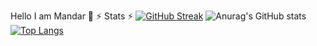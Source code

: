 Hello I am Mandar 👋
⚡ Stats ⚡
[![GitHub Streak](https://streak-stats.demolab.com?user=Mandar86&theme=elegant&date_format=M%20j%5B%2C%20Y%5D)](https://git.io/streak-stats)
![Anurag's GitHub stats](https://github-readme-stats.vercel.app/api?username=Mandar86&theme=radical&show_icons=true)
[![Top Langs](https://github-readme-stats.vercel.app/api/top-langs/?username=Mandar86&hide_progress=true)](https://github.com/anuraghazra/github-readme-stats)
